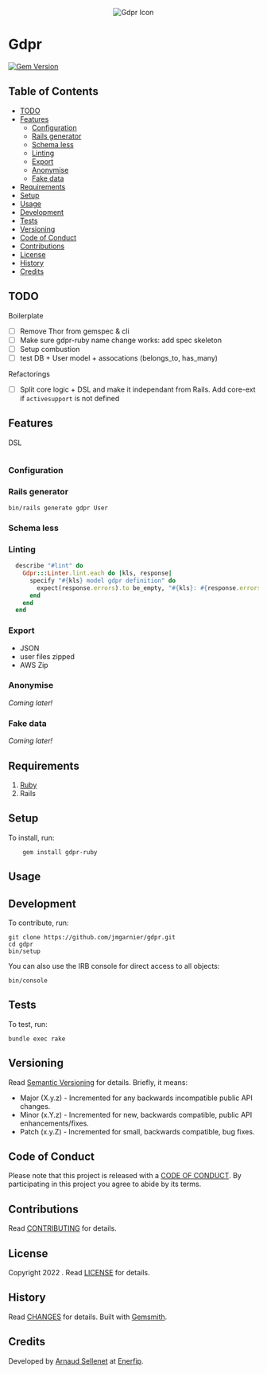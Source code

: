 <p align="center">
  <img src="gdpr.png" alt="Gdpr Icon"/>
</p>

# Gdpr

[![Gem Version](https://badge.fury.io/rb/gdpr-ruby.svg)](http://badge.fury.io/rb/gdpr-ruby)

<!-- Tocer[start]: Auto-generated, don't remove. -->

## Table of Contents

  - [TODO](#todo)
  - [Features](#features)
    - [Configuration](#configuration)
    - [Rails generator](#rails-generator)
    - [Schema less](#schema-less)
    - [Linting](#linting)
    - [Export](#export)
    - [Anonymise](#anonymise)
    - [Fake data](#fake-data)
  - [Requirements](#requirements)
  - [Setup](#setup)
  - [Usage](#usage)
  - [Development](#development)
  - [Tests](#tests)
  - [Versioning](#versioning)
  - [Code of Conduct](#code-of-conduct)
  - [Contributions](#contributions)
  - [License](#license)
  - [History](#history)
  - [Credits](#credits)

<!-- Tocer[finish]: Auto-generated, don't remove. -->

## TODO

Boilerplate
- [ ] Remove Thor from gemspec & cli
- [ ] Make sure gdpr-ruby name change works: add spec skeleton
- [ ] Setup combustion
- [ ] test DB + User model + assocations (belongs_to, has_many)

Refactorings
- [ ] Split core logic + DSL and make it independant from Rails. Add core-ext if `activesupport` is not defined
## Features

DSL
```ruby

```
### Configuration

### Rails generator
```
bin/rails generate gdpr User
```

### Schema less

### Linting

```ruby
  describe "#lint" do
    Gdpr:::Linter.lint.each do |kls, response|
      specify "#{kls} model gdpr definition" do
        expect(response.errors).to be_empty, "#{kls}: #{response.errors.inspect}"
      end
    end
  end
```

### Export
- JSON
- user files zipped
- AWS Zip

### Anonymise

*Coming later!*
### Fake data

*Coming later!*
## Requirements

1. [Ruby](https://www.ruby-lang.org)
2. Rails

## Setup

To install, run:

```
    gem install gdpr-ruby
```

## Usage

## Development

To contribute, run:

    git clone https://github.com/jmgarnier/gdpr.git
    cd gdpr
    bin/setup

You can also use the IRB console for direct access to all objects:

    bin/console

## Tests

To test, run:

    bundle exec rake

## Versioning

Read [Semantic Versioning](https://semver.org) for details. Briefly, it means:

- Major (X.y.z) - Incremented for any backwards incompatible public API changes.
- Minor (x.Y.z) - Incremented for new, backwards compatible, public API enhancements/fixes.
- Patch (x.y.Z) - Incremented for small, backwards compatible, bug fixes.

## Code of Conduct

Please note that this project is released with a [CODE OF CONDUCT](CODE_OF_CONDUCT.md). By
participating in this project you agree to abide by its terms.

## Contributions

Read [CONTRIBUTING](CONTRIBUTING.md) for details.

## License

Copyright 2022 []().
Read [LICENSE](LICENSE.md) for details.

## History

Read [CHANGES](CHANGES.md) for details.
Built with [Gemsmith](https://www.alchemists.io/projects/gemsmith).

## Credits

Developed by [Arnaud Sellenet](https://www.github.com/enerfip-dev) at [Enerfip](https://www.enerfip.fr).
